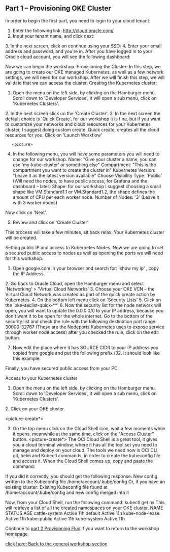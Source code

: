 ## Part 1 – Provisioning OKE Cluster ## 

In order to begin the first part, you need to login to your cloud tenant: 

1.	Enter the following link: http://cloud.oracle.com/
2.	Input your tenant name, and click next: 
<picture> 
3.	In the next screen, click on continue using your SSO: 
<picture>
4.	Enter your email address and password, and you're in.  
After you have logged in to your Oracle cloud account, you will see the following dashboard: 
<picture> 

Now we can begin the workshop. 
Provisioning the Cluster:
In this step, we are going to create our OKE managed Kubernetes, as well as a few network settings, we will need for our workshop. After we will finish this step, we will validate that we can access the cluster. 
Creating the Kubernetes cluster: 
1.	Open the menu on the left side, by clicking on the Hamburger menu.
Scroll down to 'Developer Services', it will open a sub menu, click on 'Kubernetes Clusters'.
<picture> 
2.	In the next screen click on the 'Create Cluster'. 
<picture> 
3.	In the next screen the default choice is 'Quick Create', for our workshop it is fine, but if you want to customize your networks and cloud resources for your Kubernetes cluster, I suggest doing custom create. 
Quick create, creates all the cloud resources for you. 
Click on 'Launch Workflow' 

       <picture> 
4.	In the following menu, you will have some parameters you will need to change for our workshop. 
Name: "Give your cluster a name, you can use 'my-kube-cluster' or something else"
Compartment: "This is the compartment you want to create the cluster in" 
Kubernetes Version: "Leave it as the latest version available"
Choose Visibility Type: 'Public'
(Will need the nodes, to have public access, for Grafana and the dashboard – later)
Shape: for our workshop I suggest choosing a small shape like VM.Standard1.1 or VM.Standard1.2, the shape defines the amount of CPU per each worker node. 
Number of Nodes:  '3' (Leave it with 3 worker nodes) 

Now click on 'Next'.

<Picture> 

5.	Review and click on 'Create Cluster'

This process will take a few minutes, sit back relax. 
Your Kubernetes cluster will be created. 

Setting public IP and access to Kubernetes Nodes. 
Now we are going to set a secured public access to nodes as well as opening the ports we will need for this workshop. 
1.	Open google.com in your browser and search for: 'show my ip' , copy the IP Address.
<picture> 
2.	Go back to Oracle Cloud, open the Hamburger menu and select 'Networking' > 'Virtual Cloud Networks'
<picture> 
3.	Choose your OKE VCN – the Virtual Cloud Network was created as part of the quick create action by Kubernetes. 
<picture>  
4.	On the bottom left menu click on 'Security Lists' 
<picture> 
5.	Click on the 'oke-seclist-quick-**'
<picture> 
6.	Now the security list for the node network will open, you will want to update the 0.0.0.0/0 to your IP address, because you don't want it to be open for the whole internet. Go to the bottom of the security list and check the rule with the following destination port range: 30000-32767 (These are the Nodeports Kubernetes uses to expose service through worker node access) 
after you checked the rule, click on the edit button.
<picture> 

7.	Now edit the place where it has SOURCE CIDR to your IP address you copied from google and put the following prefix /32. It should look like this example:
<picture> 

Finally, you have secured public access from your PC. 

Access to your Kubernetes cluster

1.	Open the menu on the left side, by clicking on the Hamburger menu.
Scroll down to 'Developer Services', it will open a sub menu, click on 'Kubernetes Clusters'.
<picture> 
2.	Click on your OKE cluster 

<picture-create*> 

3.	On the top menu click on the Cloud Shell icon, wait a few moments while it opens. meanwhile at the same time, click on the "Access Cluster" button.
<picture-create*> 
The OCI Cloud Shell is a great tool, it gives you a cloud terminal window, where it has all the tool set you need to manage and deploy on your cloud.
The tools we need now is OCI CLI, git, helm and Kubectl commands, in order to create the kubeconfig file and access it.
When the Cloud Shell comes up, copy and paste the command:
<picture> 
If you did it correctly, you should get the following response:
New config written to the Kubeconfig file /home/account/.kube/config
Or, if you have an existing cluster:
Existing Kubeconfig file found at /home/account/.kube/config and new config merged into it

Now, from your Cloud Shell, run the following command:
kubectl get ns
This will retrieve a list of all the created namespaces on your OKE cluster.
NAME              STATUS   AGE
cattle-system     Active   11h
default           Active   11h
kube-node-lease   Active   11h
kube-public       Active   11h
kube-system       Active   11h



Continue to [part 2 Provisioning Flux](part2.md) If you want to return to the workshop homepage, 

[click here: Back to the general workshop section](README.md)
